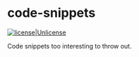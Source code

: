 # code-snippets

[![license\|Unlicense][license-shield]][license-url]

[license-shield]: https://img.shields.io/github/license/guilhermgonzaga/code-snippets
[license-url]:    https://choosealicense.com/licenses/unlicense/


Code snippets too interesting to throw out.
